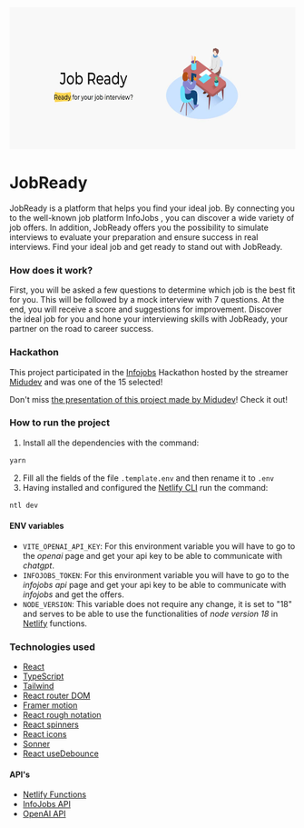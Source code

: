 <p align="center">
  <img src="./docs/img/image.jpg" height="250px"/>
</p>

# JobReady

JobReady is a platform that helps you find your ideal job. By connecting you to the well-known job platform InfoJobs , you can discover a wide variety of job offers. In addition, JobReady offers you the possibility to simulate interviews to evaluate your preparation and ensure success in real interviews. Find your ideal job and get ready to stand out with JobReady.

### How does it work?

First, you will be asked a few questions to determine which job is the best fit for you. This will be followed by a mock interview with 7 questions. At the end, you will receive a score and suggestions for improvement. Discover the ideal job for you and hone your interviewing skills with JobReady, your partner on the road to career success.

### Hackathon

This project participated in the [Infojobs](https://www.infojobs.net/) Hackathon hosted by the streamer [Midudev](https://www.twitch.tv/midudev) and was one of the 15 selected!

Don't miss [the presentation of this project made by Midudev](https://clips.twitch.tv/FreezingSpikyCheesecakeLitFam-TYIIIdsQkeF2Jb1F)! Check it out!

### How to run the project

1. Install all the dependencies with the command:

```bash
yarn
```

2. Fill all the fields of the file `.template.env` and then rename it to `.env`
3. Having installed and configured the [Netlify CLI](https://docs.netlify.com/cli/get-started/) run the command:

```bash
ntl dev
```

#### ENV variables

- `VITE_OPENAI_API_KEY`: For this environment variable you will have to go to the _openai_ page and get your api key to be able to communicate with _chatgpt_.
- `INFOJOBS_TOKEN`: For this environment variable you will have to go to the _infojobs api_ page and get your api key to be able to communicate with _infojobs_ and get the offers.
- `NODE_VERSION`: This variable does not require any change, it is set to "18" and serves to be able to use the functionalities of _node version 18_ in [Netlify](https://www.netlify.com/) functions.

### Technologies used

- [React](https://react.dev/)
- [TypeScript](https://www.typescriptlang.org/)
- [Tailwind](https://tailwindcss.com/)
- [React router DOM](https://reactrouter.com/)
- [Framer motion](https://www.framer.com/)
- [React rough notation](https://roughnotation.com/)
- [React spinners](https://www.npmjs.com/package/react-spinners)
- [React icons](https://react-icons.github.io/react-icons)
- [Sonner](https://sonner.emilkowal.ski/)
- [React useDebounce](https://www.npmjs.com/package/use-debounce)

#### API's

- [Netlify Functions](https://docs.netlify.com/functions/overview/)
- [InfoJobs API](https://developer.infojobs.net/)
- [OpenAI API](https://platform.openai.com/)
